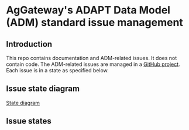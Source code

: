 # AgGateway's ADAPT Data Model (ADM) standard issue management
## Introduction
This repo contains documentation and ADM-related issues. It does not contain code. The ADM-related issues are managed in a [GitHub project](https://github.com/ADAPT/ADM/projects/1). Each issue is in a state as specified below.
## Issue state diagram
[State diagram](https://app.creately.com/d/aciCyRbf6oy/view)
## Issue states
